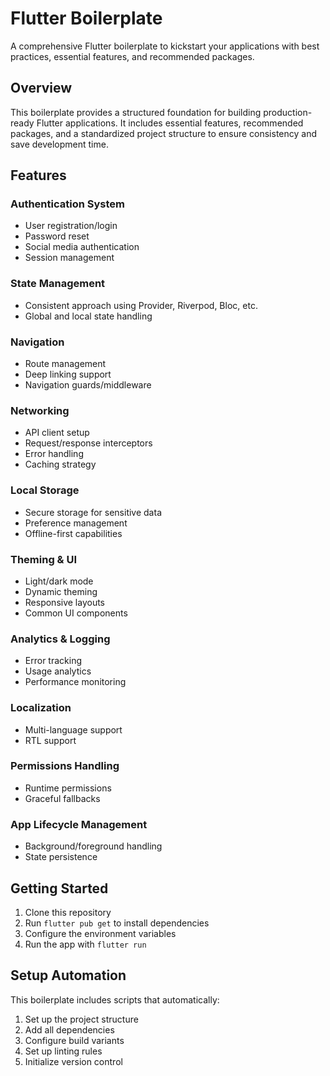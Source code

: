 # Flutter Boilerplate

A comprehensive Flutter boilerplate to kickstart your applications with best practices, essential features, and recommended packages.

## Overview

This boilerplate provides a structured foundation for building production-ready Flutter applications. It includes essential features, recommended packages, and a standardized project structure to ensure consistency and save development time.

## Features

### Authentication System
- User registration/login
- Password reset
- Social media authentication
- Session management

### State Management
- Consistent approach using Provider, Riverpod, Bloc, etc.
- Global and local state handling

### Navigation
- Route management
- Deep linking support
- Navigation guards/middleware

### Networking
- API client setup
- Request/response interceptors
- Error handling
- Caching strategy

### Local Storage
- Secure storage for sensitive data
- Preference management
- Offline-first capabilities

### Theming & UI
- Light/dark mode
- Dynamic theming
- Responsive layouts
- Common UI components

### Analytics & Logging
- Error tracking
- Usage analytics
- Performance monitoring

### Localization
- Multi-language support
- RTL support

### Permissions Handling
- Runtime permissions
- Graceful fallbacks

### App Lifecycle Management
- Background/foreground handling
- State persistence


## Getting Started

1. Clone this repository
2. Run `flutter pub get` to install dependencies
3. Configure the environment variables
4. Run the app with `flutter run`

## Setup Automation

This boilerplate includes scripts that automatically:
1. Set up the project structure
2. Add all dependencies
3. Configure build variants
4. Set up linting rules
5. Initialize version control